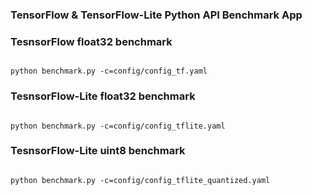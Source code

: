 ### TensorFlow & TensorFlow-Lite Python API Benchmark App

### TesnsorFlow float32 benchmark
<code>
python benchmark.py -c=config/config_tf.yaml 
</code>

### TesnsorFlow-Lite float32 benchmark
<code>
python benchmark.py -c=config/config_tflite.yaml 
</code>

### TesnsorFlow-Lite uint8 benchmark
<code>
python benchmark.py -c=config/config_tflite_quantized.yaml 
</code>

